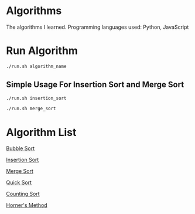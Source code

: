 # Algorithms

The algorithms I learned. Programming languages used: Python, JavaScript

# Run Algorithm

```bash
./run.sh algorithm_name
```

## Simple Usage For Insertion Sort and Merge Sort

```bash
./run.sh insertion_sort
```

```bash
./run.sh merge_sort
```

# Algorithm List

[Bubble Sort](/bubble_sort)

[Insertion Sort](/insertion_sort)

[Merge Sort](/merge_sort)

[Quick Sort](/quick_sort)

[Counting Sort](/counting_sort)

[Horner's Method](/horners_method)